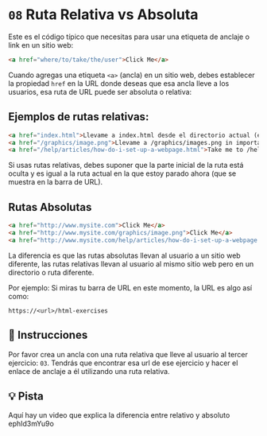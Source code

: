 # `08` Ruta Relativa vs Absoluta

Este es el código típico que necesitas para usar una etiqueta de anclaje o link en un sitio web:

```html
<a href="where/to/take/the/user">Click Me</a>
```
Cuando agregas una etiqueta `<a>` (ancla) en un sitio web, debes establecer la propiedad `href` en la URL donde deseas que esa ancla lleve a los usuarios, esa ruta de URL puede ser absoluta o relativa:

## Ejemplos de rutas relativas:

```html
<a href="index.html">Llevame a index.html desde el directorio actual (en el url)</a>
<a href="/graphics/image.png">Llevame a /graphics/images.png in importar el URL actual (solo el dominio es relevante y sera reutilizado)</a>
<a href="/help/articles/how-do-i-set-up-a-webpage.html">Take me to /help/articles/how-do-i-set-up-a-webpage.html</a>
```

Si usas rutas relativas, debes suponer que la parte inicial de la ruta está oculta y es igual a la ruta actual en la que estoy parado ahora (que se muestra en la barra de URL).

## Rutas Absolutas
```html
<a href="http://www.mysite.com">Click Me</a>
<a href="http://www.mysite.com/graphics/image.png">Click Me</a>
<a href="http://www.mysite.com/help/articles/how-do-i-set-up-a-webpage.html">Click Me</a>
```

La diferencia es que las rutas absolutas llevan al usuario a un sitio web diferente, las rutas relativas llevan al usuario al mismo sitio web pero en un directorio o ruta diferente.

Por ejemplo: Si miras tu barra de URL en este momento, la URL es algo así como:
```
https://<url>/html-exercises
```

## 📝 Instrucciones

Por favor crea un ancla con una ruta relativa que lleve al usuario al tercer ejercicio: `03`.
Tendrás que encontrar esa url de ese ejercicio y hacer el enlace de anclaje a él utilizando una ruta relativa.

## 💡 Pista

Aquí hay un video que explica la diferencia entre relativo y absoluto
ephId3mYu9o